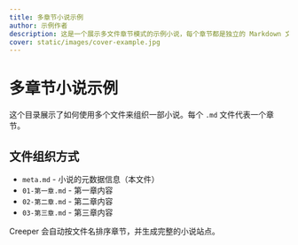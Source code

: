 ```yaml
---
title: 多章节小说示例
author: 示例作者
description: 这是一个展示多文件章节模式的示例小说，每个章节都是独立的 Markdown 文件。
cover: static/images/cover-example.jpg
---
```


# 多章节小说示例

这个目录展示了如何使用多个文件来组织一部小说。每个 `.md` 文件代表一个章节。

## 文件组织方式

- `meta.md` - 小说的元数据信息（本文件）
- `01-第一章.md` - 第一章内容
- `02-第二章.md` - 第二章内容  
- `03-第三章.md` - 第三章内容

Creeper 会自动按文件名排序章节，并生成完整的小说站点。
